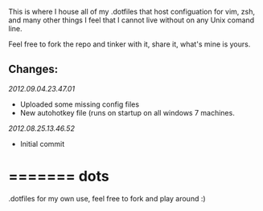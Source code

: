 This is where I house all of my .dotfiles that host configuation for vim, zsh, and many other things I feel that I cannot live without on any Unix comand line.

Feel free to fork the repo and tinker with it, share it, what's mine is yours.

## Changes:

*2012.09.04.23.47.01*
* Uploaded some missing config files
* New autohotkey file (runs on startup on all windows 7 machines.
  

*2012.08.25.13.46.52*
* Initial commit

=======
dots
====

.dotfiles for my own use, feel free to fork and play around :)

